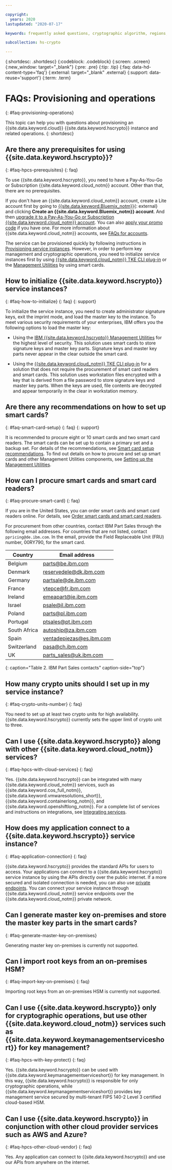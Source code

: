 ```yaml
---

copyright:
  years: 2020
lastupdated: "2020-07-17"

keywords: frequently asked questions, cryptographic algorithm, regions, pricing, security compliance, key ceremony, critical security parameters, cryptographic module, security Level, fips, provisioning, operations

subcollection: hs-crypto

---
```


{:shortdesc: .shortdesc}
{:codeblock: .codeblock}
{:screen: .screen}
{:new_window: target="_blank"}
{:pre: .pre}
{:tip: .tip}
{:faq: data-hd-content-type='faq'}
{:external: target="_blank" .external}
{:support: data-reuse='support'}
{:term: .term}

# FAQs: Provisioning and operations
{: #faq-provisioning-operations}

This topic can help you with questions about provisioning an {{site.data.keyword.cloud}} {{site.data.keyword.hscrypto}} instance and related operations.
{: shortdesc}

## Are there any prerequisites for using {{site.data.keyword.hscrypto}}?
{: #faq-hpcs-prerequisites}
{: faq}

To use {{site.data.keyword.hscrypto}}, you need to have a Pay-As-You-Go or Subscription {{site.data.keyword.cloud_notm}} account. Other than that, there are no prerequisites.

If you don't have an {{site.data.keyword.cloud_notm}} account, create a Lite account first by going to [{{site.data.keyword.Bluemix_notm}}](https://cloud.ibm.com/login){: external} and clicking **Create an {{site.data.keyword.Bluemix_notm}} account**. And then [upgrade it to a Pay-As-You-Go or Subscription {{site.data.keyword.cloud_notm}} account](/docs/account?topic=account-upgrading-account). You can also [apply your promo code](/docs/billing-usage?topic=billing-usage-applying-promo-codes) if you have one. For more information about {{site.data.keyword.cloud_notm}} accounts, see [FAQs for accounts](/docs/account?topic=account-accountfaqs).

The service can be provisioned quickly by following instructions in [Provisioning service instances](/docs/hs-crypto?topic=hs-crypto-provision). However, in order to perform key management and cryptographic operations, you need to initialize service instances first by using [{{site.data.keyword.cloud_notm}} TKE CLI plug-in](/docs/hs-crypto?topic=hs-crypto-initialize-hsm) or the [Management Utilities](/docs/hs-crypto?topic=hs-crypto-initialize-hsm-management-utilities) by using smart cards.

## How to initialize {{site.data.keyword.hscrypto}} service instances?
{: #faq-how-to-initialize}
{: faq}
{: support}

To initialize the service instance, you need to create administrator signature keys, exit the imprint mode, and load the master key to the instance. To meet various security requirements of your enterprises, IBM offers you the following options to load the master key: 

- Using the [IBM {{site.data.keyword.hscrypto}} Management Utilities](/docs/hs-crypto?topic=hs-crypto-introduce-service#understand-management-utilities) for the highest level of security. This solution uses smart cards to store signature keys and master key parts. Signature keys and master key parts never appear in the clear outside the smart card.

- Using the [{{site.data.keyword.cloud_notm}} TKE CLI plug-in](/docs/hs-crypto?topic=hs-crypto-introduce-service#understand-tke-plugin) for a solution that does not require the procurement of smart card readers and smart cards. This solution uses workstation files encrypted with a key that is derived from a file password to store signature keys and master key parts. When the keys are used, file contents are decrypted and appear temporarily in the clear in workstation memory.

## Are there any recommendations on how to set up smart cards?
{: #faq-smart-card-setup}
{: faq}
{: support}

It is recommended to procure eight or 10 smart cards and two smart card readers. The smart cards can be set up to contain a primary set and a backup set. For details of the recommendations, see [Smart card setup recommendations](/docs/hs-crypto?topic=hs-crypto-introduce-service#smart-card-considerations). To find out details on how to procure and set up smart cards and other Management Utilities components, see [Setting up the Management Utilities](/docs/hs-crypto?topic=hs-crypto-prepare-management-utilities).

## How can I procure smart cards and smart card readers?
{: #faq-procure-smart-card}
{: faq}

If you are in the United States, you can order smart cards and smart card readers online. For details, see [Order smart cards and smart card readers](/docs/hs-crypto?topic=hs-crypto-prepare-management-utilities#order-smart-card-and-reader).

For procurement from other countries, contact IBM Part Sales through the following email addresses. For countries that are not listed, contact `ppricing@de.ibm.com`. In the email, provide the Field Replaceable Unit (FRU) number, 00RY790, for the smart card.

|Country| Email address |
|--------------|-----------------------|
|Belgium  | parts@be.ibm.com|
|Denmark  | reservedele@dk.ibm.com|
|Germany | partsale@de.ibm.com|
|France | vtepce@fr.ibm.com|
|Ireland | emeapart@ie.ibm.com|
|Israel | psale@il.ibm.com|
|Poland | parts@pl.ibm.com|
|Portugal | ptsales@pt.ibm.com|
|South Africa    |autoship@za.ibm.com |
|Spain    | ventadepiezas@es.ibm.com|
|Switzerland | pasa@ch.ibm.com|
|UK | parts_sales@uk.ibm.com|
{: caption="Table 2. IBM Part Sales contacts" caption-side="top"}

## How many crypto units should I set up in my service instance?
{: #faq-crypto-units-number}
{: faq}

You need to set up at least two crypto units for high availability. {{site.data.keyword.hscrypto}} currently sets the upper limit of crypto unit to three.

## Can I use {{site.data.keyword.hscrypto}} along with other {{site.data.keyword.cloud_notm}} services?
{: #faq-hpcs-with-cloud-services}
{: faq}

Yes. {{site.data.keyword.hscrypto}} can be integrated with many {{site.data.keyword.cloud_notm}} services, such as {{site.data.keyword.cos_full_notm}}, {{site.data.keyword.vmwaresolutions_short}}, {{site.data.keyword.containerlong_notm}}, and {{site.data.keyword.openshiftlong_notm}}. For a complete list of services and instructions on integrations, see [Integrating services](/docs/hs-crypto?topic=hs-crypto-integrate-services). 

## How does my application connect to a {{site.data.keyword.hscrypto}} service instance?
{: #faq-application-connection}
{: faq}

{{site.data.keyword.hscrypto}} provides the standard APIs for users to access. Your applications can connect to a {{site.data.keyword.hscrypto}} service instance by using the APIs directly over the public internet. If a more secured and isolated connection is needed, you can also use [private endpoints](/docs/hs-crypto?topic=hs-crypto-private-endpoints). You can connect your service instance through {{site.data.keyword.cloud_notm}} service endpoints over the {{site.data.keyword.cloud_notm}} private network.

<!--
## Can I use language characters as part of the key name?
{: #faq-key-name-rules}
{: faq}
{: support}

Language characters, such as Chinese characters, cannot be used as part of the key name.
-->

## Can I generate master key on-premises and store the master key parts in the smart cards?
{: #faq-generate-master-key-on-premises}

Generating master key on-premises is currently not supported.

## Can I import root keys from an on-premises HSM?
{: #faq-import-key-on-premises}
{: faq}

Importing root keys from an on-premises HSM is currently not supported.

## Can I use {{site.data.keyword.hscrypto}} only for cryptographic operations, but use other {{site.data.keyword.cloud_notm}} services such as {{site.data.keyword.keymanagementserviceshort}} for key management?
{: #faq-hpcs-with-key-protect}
{: faq}

Yes. {{site.data.keyword.hscrypto}} can be used with {{site.data.keyword.keymanagementserviceshort}} for key management. In this way, {{site.data.keyword.hscrypto}} is responsible for only cryptographic operations, while {{site.data.keyword.keymanagementserviceshort}} provides key management service secured by multi-tenant FIPS 140-2 Level 3 certified cloud-based HSM.

<!--
## Can I use {{site.data.keyword.hscrypto}} only for cryptographic operations, but use my existing on-premises key management system for key storage?
{: #faq-hpcs-cryptography-only}
{: faq}

Integration with on-premises key management system is currently not supported.
-->

## Can I use {{site.data.keyword.hscrypto}} in conjunction with other cloud provider services such as AWS and Azure?
{: #faq-hpcs-other-cloud-vendor}
{: faq}

Yes. Any application can connect to {{site.data.keyword.hscrypto}} and use our APIs from anywhere on the internet.
